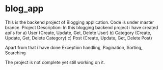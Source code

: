 # blog_app
This is the backend project of Blogging application.
Code is under master brance.
Project Description: In this blogging backend project i have created api's for
a) User (Create, Update, Get, Delete User)
b) Category (Create, Update, Get, Delete Category)
c) Post (Create, Update, Get, Delete Post)

Apart from that i have done Exception handling, Pagination, Sorting, Searching

The project is not complete yet still working on it.
